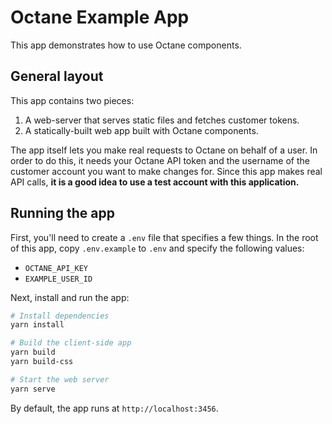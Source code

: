 # Octane Example App

This app demonstrates how to use Octane components.

## General layout

This app contains two pieces:

1. A web-server that serves static files and fetches customer tokens.
2. A statically-built web app built with Octane components.

The app itself lets you make real requests to Octane on behalf of a user. In order to do this, it needs your Octane API token and the username of the customer account you want to make changes for. Since this app makes real API calls, **it is a good idea to use a test account with this application.**

## Running the app

First, you'll need to create a `.env` file that specifies a few things.
In the root of this app, copy `.env.example` to `.env` and specify the following values:

- `OCTANE_API_KEY`
- `EXAMPLE_USER_ID`

Next, install and run the app:

```sh
# Install dependencies
yarn install

# Build the client-side app
yarn build
yarn build-css

# Start the web server
yarn serve
```

By default, the app runs at `http://localhost:3456`.
